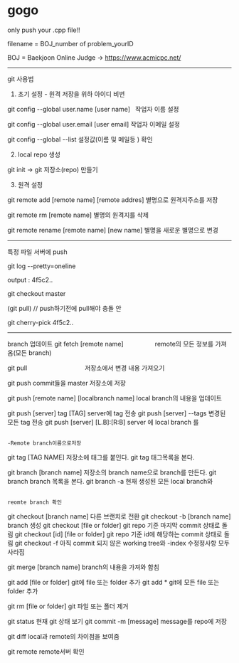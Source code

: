 # gogo

only push your .cpp file!!

filename = BOJ_number of problem_yourID

BOJ = Baekjoon Online Judge -> https://www.acmicpc.net/

---
git 사용법

1. 초기 설정 - 원격 저장을 위하 아이디 비번

git config --global user.name [user name]    작업자 이름 설정

git config --global user.email [user email]   작업자 이메일 설정

git config --global --list                  설정값(이름 및 메일등 ) 확인

2. local repo 생성 

git init  ->  git 저장소(repo) 만들기

3. 원격 설정

git remote add [remote name] [remote addres]  별명으로 원격지주소를 저장

git remote rm [remote name]                             별명의 원격지를 삭제

git remote rename [remote name] [new name]   별명을 새로운 별명으로 변경



---
특정 파일 서버에 push

git log --pretty=oneline

output : 4f5c2..

git checkout master

(git pull) // push하기전에 pull해야 충돌 안

git cherry-pick 4f5c2..

---

branch 업데이트
git fetch [remote name]                  remote의 모든 정보를 가져옴(모든 branch)


git pull                                  저장소에서 변경 내용 가져오기

 

git push                                                                 commit들을 master 저장소에 저장﻿

git push [remote name] [localbranch name] local branch의 내용을 업데이트

git push [server] tag [TAG]                                  server에 tag 전송
git push [server] --tags                                     변경된 모든 tag 전송
git push [server] [L.B]:[R:B]                                server 에 local branch 를

                                                                               -Remote branch이름으로저장

 

git tag [TAG NAME]                                              저장소에 태그를 붙인다.
git tag                                                                  태그목록을 본다.


git branch [branch name]                                   저장소의 branch name으로 branch를 만든다.
git branch                                                           branch 목록을 본다.
git branch -a                                                      현재 생성된 모든 local branch와

                                                                             reomte branch 확인

 

git checkout [branch name]                              다른 브랜치로 전환
git checkout -b [branch name]                         branch 생성
git checkout [file or folder]                            git repo 기준 마지막 commit 상태로 돌림
git checkout [id] [file or folder]                     git repo 기준 id에 해당하는 commit 상태로 돌림
git checkout -f              아직 commit 되지 않은 working tree와 -index 수정정사항 모두 사라짐

 

git merge [branch name]                                 branch의 내용을 가져와 합침

git add [file or folder]                                   git에 file 또는 folder 추가
git add *                                                           git에 모든 file 또는 folder 추가

git rm [file or folder]                                     git 파일 또는 폴더 제거

git status                                                         현재 git 상태 보기
git commit -m [message]                                message를 repo에 저장

git diff                                                             local과 remote의 차이점을 보여줌

git remote                                                        remote서버 확인
